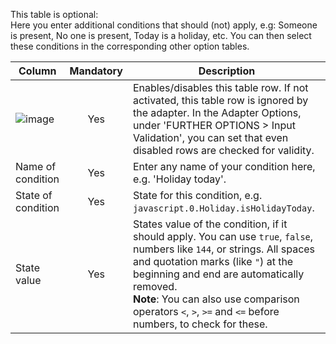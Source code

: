 This table is optional:
<br>Here you enter additional conditions that should (not) apply, e.g: Someone is present, No one is present, Today is a holiday, etc. You can then select these conditions in the corresponding other option tables.

| Column | Mandatory | Description |
|----------|:------------:|-------|
| ![image](https://github.com/iobroker-community-adapters/ioBroker.smartcontrol/blob/master/admin/doc-md/img/check_box-24px.svg?raw=true) |  Yes   | Enables/disables this table row. If not activated, this table row is ignored by the adapter. In the Adapter Options, under 'FURTHER OPTIONS > Input Validation', you can set that even disabled rows are checked for validity. |
| Name of condition | Yes | Enter any name of your condition here, e.g. 'Holiday today'. |
| State of condition | Yes | State for this condition, e.g. `javascript.0.Holiday.isHolidayToday`. |
| State value | Yes | States value of the condition, if it should apply. You can use `true`, `false`, numbers like `144`, or strings. All spaces and quotation marks (like `"`) at the beginning and end are automatically removed. <br>**Note**: You can also use comparison operators `<`, `>`, `>=` and `<=` before numbers, to check for these. |

